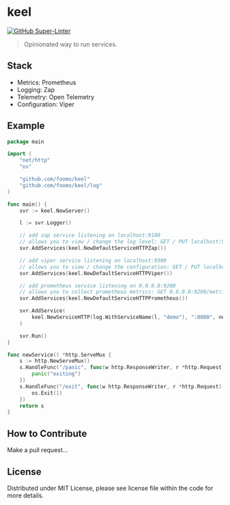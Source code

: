 # keel

[![GitHub Super-Linter](https://github.com/foomo/keel/workflows/CI/badge.svg)](https://github.com/marketplace/actions/super-linter)


> Opinionated way to run services.

## Stack

- Metrics:        Prometheus
- Logging:        Zap
- Telemetry:      Open Telemetry
- Configuration:  Viper

## Example

```go
package main

import (
	"net/http"
	"os"

	"github.com/foomo/keel"
	"github.com/foomo/keel/log"
)

func main() {
	svr := keel.NewServer()

	l := svr.Logger()

	// add zap service listening on localhost:9100
	// allows you to view / change the log level: GET / PUT localhost:9100/log
	svr.AddServices(keel.NewDefaultServiceHTTPZap())

	// add viper service listening on localhost:9300
	// allows you to view / change the configuration: GET / PUT localhost:9300/config
	svr.AddServices(keel.NewDefaultServiceHTTPViper())

	// add prometheus service listening on 0.0.0.0:9200
	// allows you to collect prometheus metrics: GET 0.0.0.0:9200/metrics
	svr.AddServices(keel.NewDefaultServiceHTTPPrometheus())

	svr.AddService(
		keel.NewServiceHTTP(log.WithServiceName(l, "demo"), ":8080", newService()),
	)

	svr.Run()
}

func newService() *http.ServeMux {
	s := http.NewServeMux()
	s.HandleFunc("/panic", func(w http.ResponseWriter, r *http.Request) {
		panic("exiting")
	})
	s.HandleFunc("/exit", func(w http.ResponseWriter, r *http.Request) {
		os.Exit(1)
	})
	return s
}

```

## How to Contribute

Make a pull request...

## License

Distributed under MIT License, please see license file within the code for more details.
